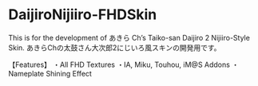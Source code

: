 # DaijiroNijiiro-FHDSkin
This is for the development of あきら Ch’s Taiko-san Daijiro 2 Nijiiro-Style Skin.
あきらChの太鼓さん大次郎2にじいろ風スキンの開発用です。

【Features】
・All FHD Textures
・IA, Miku, Touhou, iM@S Addons
・Nameplate Shining Effect

